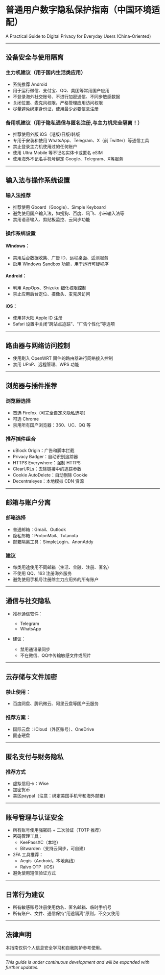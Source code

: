 # 普通用户数字隐私保护指南（中国环境适配）  
A Practical Guide to Digital Privacy for Everyday Users (China-Oriented)


---

## 设备安全与使用隔离

### 主力机建议（用于国内生活类应用）

- 系统推荐 Android
- 用于运行微信、支付宝、QQ、美团等常用国产应用
- 不登录海外社交账号、不进行加密通信、不同步敏感数据
- 关闭位置、麦克风权限，严格管理应用访问权限
- 尽量避免绑定身份证，使用最少必要信息注册

### 备用机建议（用于隐私通信与匿名注册,与主力机完全隔离！）

- 推荐使用外版 iOS（港版/日版/韩版
- 专用于安装和使用 WhatsApp、Telegram、X（前 Twitter）等通信工具
- 禁止登录主力机使用过的任何账户
- 使用 Ultra Mobile 等不记名实体卡或匿名 eSIM
- 使用海外不记名手机号绑定 Google、Telegram、X等服务

---

## 输入法与操作系统设置

### 输入法推荐

- 推荐使用 Gboard（Google）、Simple Keyboard
- 避免使用国产输入法，如搜狗、百度、讯飞、小米输入法等
- 禁用语音输入、剪贴板监控、云同步功能

### 操作系统设置

#### Windows：


- 禁用后台数据收集、广告 ID、远程桌面、遥测服务
- 启用 Windows Sandbox 功能，用于运行可疑程序


#### Android：

- 利用 AppOps、Shizuku 细化权限控制
- 禁止应用后台定位、摄像头、麦克风访问

#### iOS：

- 使用非大陆 Apple ID 注册
- Safari 设置中关闭“跨站点追踪”、“广告个性化”等选项

---

## 路由器与网络访问控制

- 使用刷入 OpenWRT 固件的路由器进行网络接入控制
- 禁用 UPnP、远程管理、WPS 功能


---

## 浏览器与插件推荐

### 浏览器选择

- 首选 Firefox（可完全自定义隐私选项）
- 可选 Chrome
- 禁用所有国产浏览器：360、UC、QQ 等

### 推荐插件组合

- uBlock Origin：广告和脚本拦截
- Privacy Badger：自动识别追踪器
- HTTPS Everywhere：强制 HTTPS
- ClearURLs：去除链接中的追踪参数
- Cookie AutoDelete：自动删除 Cookie
- Decentraleyes：本地模拟 CDN 资源

---

## 邮箱与账户分离

### 邮箱选择

- 普通邮箱：Gmail、Outlook
- 隐私邮箱：ProtonMail、Tutanota
- 邮箱隔离工具：SimpleLogin、AnonAddy

### 建议

- 每类用途使用不同邮箱（生活、金融、注册、匿名）
- 不使用 QQ、163 注册海外服务
- 避免使用手机号注册除主力应用外的所有账户

---

## 通信与社交隐私

- 推荐通信软件：

  - Telegram
  - WhatsApp

- 建议：
  - 禁用通讯录同步
  - 不在微信、QQ中传输敏感文件或照片


---

## 云存储与文件加密

### 禁止使用：

- 百度网盘、腾讯微云、阿里云盘等国产云服务

### 推荐方案：

- 国际云盘：iCloud（外区账号）、OneDrive
- 固态硬盘


---

## 匿名支付与财务隐私

### 推荐方式

- 虚拟信用卡：Wise
- 加密货币
- 美区paypal（注意：绑定美国手机号和海外邮箱）



---

## 账号管理与认证安全

- 所有账号使用强密码 + 二次验证（TOTP 推荐）
- 密码管理工具：
  - KeePassXC（本地）
  - Bitwarden（支持云同步，可自建）
- 2FA 工具推荐：
  - Aegis（Android，本地离线）
  - Raivo OTP（iOS）
- 避免使用短信验证方式

---


## 日常行为建议

- 所有敏感账号注册使用伪名、匿名邮箱、临时手机号
- 所有账户、文件、通信保持“用途隔离”原则，不交叉使用

---



## 法律声明

本指南仅供个人信息安全学习和自我防护参考使用。

---

*This guide is under continuous development and will be expanded with further updates.*
